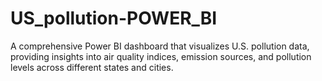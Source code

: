# US_pollution-POWER_BI
A comprehensive Power BI dashboard that visualizes U.S. pollution data, providing insights into air quality indices, emission sources, and pollution levels across different states and cities. 
